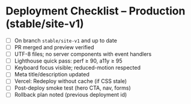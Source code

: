 # Deployment Checklist – Production (stable/site-v1)

- [ ] On branch `stable/site-v1` and up to date
- [ ] PR merged and preview verified
- [ ] UTF-8 files; no server components with event handlers
- [ ] Lighthouse quick pass: perf ≥ 90, a11y ≥ 95
- [ ] Keyboard focus visible; reduced-motion respected
- [ ] Meta title/description updated
- [ ] Vercel: Redeploy without cache (if CSS stale)
- [ ] Post-deploy smoke test (hero CTA, nav, forms)
- [ ] Rollback plan noted (previous deployment id)